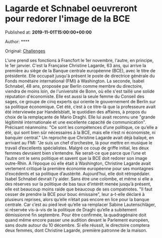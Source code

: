 
# Lagarde et Schnabel oeuvreront pour redorer l'image de la BCE

Published at: **2019-11-01T15:00:00+00:00**

Author: ****

Original: [Challenges](https://www.challenges.fr/monde/europe/lagarde-et-schnabel-oeuvreront-pour-l-image-de-la-bce_682490)

L'une prend ses fonctions à Francfort le 1er novembre, l'autre, en principe, le 1er janvier. C'est la Française Christine Lagarde, 63 ans, qui arrive la première au siège de la Banque centrale européenne (BCE), avec le titre de présidente. Elle occupait jusqu'à présent le poste de directrice générale du Fonds monétaire international (FMI) à Washington. La seconde, Isabel Schnabel, 48 ans, proposée par Berlin comme membre du directoire, viendra de moins loin, de l'université de Bonn, où elle s'est taillé une solide réputation d'économiste. Elle est aussi la seule femme du Conseil des sages, ce groupe de cinq experts qui oriente le gouvernement de Berlin sur sa politique économique.
Cet été, c’est à ce titre-là que la professeure avait été interviewée par Handelsblatt, le quotidien des affaires, à propos du choix de la remplaçante de Mario Draghi. Elle lui avait reconnu une "grande légitimité internationale et une excellente capacité de communication". Précisant néanmoins: "Ce sont les compétences d’une politique, ce qu’elle a été, qui sont bien sûr nécessaires à la BCE, mais elle n’est ni économiste, ni banquier central." Un reproche que Christine Lagarde avait déjà balayé, en arrivant au FMI: "Je suis un chef d’orchestre, là pour mettre en musique le travail d’excellents spécialistes.
Malgré ce coup de griffe initial, les deux femmes devraient bien s’entendre. Ne serait-ce que parce que l’une et l’autre ont le sens politique et savent que la BCE doit redorer son image outre-Rhin. A l’époque où elle était à Washington, Christine Lagarde avait vertement critiqué la première économie européenne pour ses montagnes d’excédents et sa politique d’austérité. Aujourd’hui, elle doit rétropédaler.
Isabel Schnabel devrait l’y aider. Sans être une colombe, et même si elle a des réserves sur la politique de bas taux d’intérêt menée jusqu’à présent, elle est beaucoup moins raide que beaucoup de ses compatriotes. "Il faut cesser de prendre la BCE pour bouc émissaire", leur a-t-elle déclaré à plusieurs reprises, alors qu’elle n’était pas encore en lice pour la banque centrale. Car c’est au pied levé qu’elle va remplacer Sabine Lautenschläger, si réservée vis-à-vis de la politique de Draghi qu’elle a subitement démissionné fin septembre.
Pour être confirmée, la quadragénaire doit quand même encore passer une audition devant le Parlement européen, sans doute autour du 10 décembre. Si elle réussit, le directoire comptera deux femmes, dont Christine Lagarde, première patronne de la maison.
